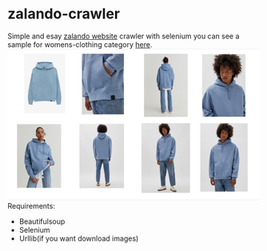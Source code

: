 # zalando-crawler
Simple and esay [zalando website](https://www.zalando.co.uk/women-home/) crawler with selenium you can see a sample for womens-clothing category [here](https://drive.google.com/drive/folders/1JGeYFVz3G6lqequ-Jbruzy8h8MuvxD9Z).
![alt zalando](https://github.com/maralzar/zalando-crawler/blob/main/zalando.png)
  Requirements:
- Beautifulsoup 
- Selenium
- Urllib(if you want download images)
